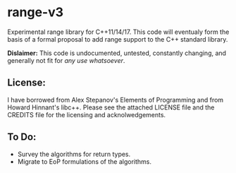 range-v3
========

Experimental range library for C++11/14/17. This code will eventualy form the basis of a formal proposal to add range support to the C++ standard library.

**Dislaimer:** This code is undocumented, untested, constantly changing, and generally not fit for *any use whatsoever*.

License:
--------

I have borrowed from Alex Stepanov's Elements of Programming and from Howard Hinnant's libc++. Please see
the attached LICENSE file and the CREDITS file for the licensing and acknolwedgements.

To Do:
------

* Survey the algorithms for return types.
* Migrate to EoP formulations of the algorithms.
